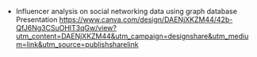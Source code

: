- Influencer analysis on social networking data using graph database Presentation
https://www.canva.com/design/DAENjXKZM44/42b-QfJ6Ng3CSuOHlT3qGw/view?utm_content=DAENjXKZM44&utm_campaign=designshare&utm_medium=link&utm_source=publishsharelink
